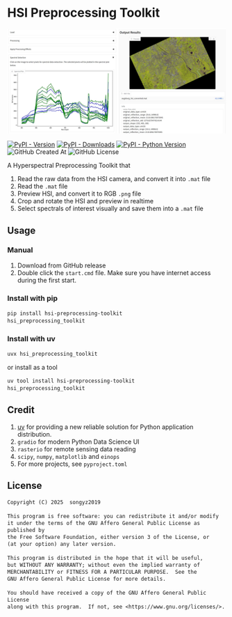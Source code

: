 # HSI Preprocessing Toolkit

![](asset/screenshot.jpg)


[![PyPI - Version](https://img.shields.io/pypi/v/hsi-preprocessing-toolkit.svg)](https://pypi.org/project/hsi-preprocessing-toolkit)
[![PyPI - Downloads](https://img.shields.io/pypi/dm/hsi-preprocessing-toolkit)](https://pypi.org/project/hsi-preprocessing-toolkit)
[![PyPI - Python Version](https://img.shields.io/pypi/pyversions/hsi-preprocessing-toolkit.svg)](https://pypi.org/project/hsi-preprocessing-toolkit)
![GitHub Created At](https://img.shields.io/github/created-at/songyz2019/hsi-preprocessing-toolkit)
![GitHub License](https://img.shields.io/github/license/songyz2019/hsi-preprocessing-toolkit)


A Hyperspectral Preprocessing Toolkit that
1. Read the raw data from the HSI camera, and convert it into `.mat` file
2. Read the `.mat` file
3. Preview HSI, and convert it to RGB `.png` file
4. Crop and rotate the HSI and preview in realtime
5. Select spectrals of interest visually and save them into a `.mat` file


## Usage
### Manual
1. Download from GitHub release
2. Double click the `start.cmd` file. Make sure you have internet access during the first start.

### Install with pip
```sh
pip install hsi-preprocessing-toolkit
hsi_preprocessing_toolkit
```

### Install with uv
```sh
uvx hsi_preprocessing_toolkit
```
or install as a tool
```sh
uv tool install hsi-preprocessing-toolkit
hsi_preprocessing_toolkit
```


## Credit
1. [uv](https://docs.astral.sh/uv/) for providing a new reliable solution for Python application distribution.  
2. `gradio` for modern Python Data Science UI 
3. `rasterio` for remote sensing data reading
4. `scipy`, `numpy`, `matplotlib` and `einops`
5. For more projects, see `pyproject.toml`


## License

```text
Copyright (C) 2025  songyz2019

This program is free software: you can redistribute it and/or modify
it under the terms of the GNU Affero General Public License as published by
the Free Software Foundation, either version 3 of the License, or
(at your option) any later version.

This program is distributed in the hope that it will be useful,
but WITHOUT ANY WARRANTY; without even the implied warranty of
MERCHANTABILITY or FITNESS FOR A PARTICULAR PURPOSE.  See the
GNU Affero General Public License for more details.

You should have received a copy of the GNU Affero General Public License
along with this program.  If not, see <https://www.gnu.org/licenses/>.
```
